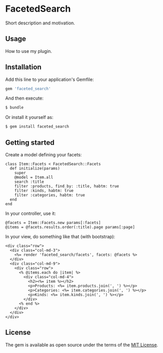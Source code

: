 # FacetedSearch
Short description and motivation.

## Usage
How to use my plugin.

## Installation
Add this line to your application's Gemfile:

```ruby
gem 'faceted_search'
```

And then execute:
```bash
$ bundle
```

Or install it yourself as:
```bash
$ gem install faceted_search
```

## Getting started

Create a model defining your facets:

    class Item::Facets < FacetedSearch::Facets
      def initialize(params)
        super
        @model = Item.all
        search :title
        filter :products, find_by: :title, habtm: true
        filter :kinds, habtm: true
        filter :categories, habtm: true
      end
    end

In your controller, use it:

    @facets = Item::Facets.new params[:facets]
    @items = @facets.results.order(:title).page params[:page]

In your view, do something like that (with bootstrap):

    <div class="row">
      <div class="col-md-3">
        <%= render 'faceted_search/facets', facets: @facets %>
      </div>
      <div class="col-md-9">
        <div class="row">
          <% @items.each do |item| %>
            <div class="col-md-4">
              <h2><%= item %></h2>
              <p>Products: <%= item.products.join(', ') %></p>
              <p>Categories: <%= item.categories.join(', ') %></p>
              <p>Kinds: <%= item.kinds.join(', ') %></p>
            </div>
          <% end %>
        </div>
      </div>
    </div>

## License
The gem is available as open source under the terms of the [MIT License](https://opensource.org/licenses/MIT).
